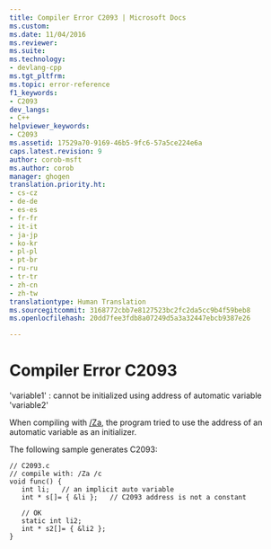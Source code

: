 ```yaml
---
title: Compiler Error C2093 | Microsoft Docs
ms.custom: 
ms.date: 11/04/2016
ms.reviewer: 
ms.suite: 
ms.technology:
- devlang-cpp
ms.tgt_pltfrm: 
ms.topic: error-reference
f1_keywords:
- C2093
dev_langs:
- C++
helpviewer_keywords:
- C2093
ms.assetid: 17529a70-9169-46b5-9fc6-57a5ce224e6a
caps.latest.revision: 9
author: corob-msft
ms.author: corob
manager: ghogen
translation.priority.ht:
- cs-cz
- de-de
- es-es
- fr-fr
- it-it
- ja-jp
- ko-kr
- pl-pl
- pt-br
- ru-ru
- tr-tr
- zh-cn
- zh-tw
translationtype: Human Translation
ms.sourcegitcommit: 3168772cbb7e8127523bc2fc2da5cc9b4f59beb8
ms.openlocfilehash: 20dd7fee3fdb8a07249d5a3a32447ebcb9387e26

---
```

# Compiler Error C2093
'variable1' : cannot be initialized using address of automatic variable 'variable2'  
  
 When compiling with [/Za](../../build/reference/za-ze-disable-language-extensions.md), the program tried to use the address of an automatic variable as an initializer.  
  
 The following sample generates C2093:  
  
```  
// C2093.c  
// compile with: /Za /c  
void func() {  
   int li;   // an implicit auto variable  
   int * s[]= { &li };   // C2093 address is not a constant  
  
   // OK  
   static int li2;  
   int * s2[]= { &li2 };  
}  
```


<!--HONumber=Jan17_HO1-->


